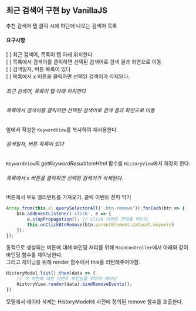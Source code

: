 ## 최근 검색어 구현 by VanillaJS
추천 검색어 탭 클릭 시에 하단에 나오는 검색어 목록

#### 요구사항
[ ] 최근 검색어, 목록이 탭 아래 위치한다   
[ ] 목록에서 검색어를 클릭하면 선택된 검색어로 검색 결과 화면으로 이동   
[ ] 검색일자, 버튼 목록이 있다    
[ ] 목록에서 x 버튼을 클릭하면 선택된 검색어가 삭제된다.


###### 최근 검색어, 목록이 탭 아래 위치한다   
###### 목록에서 검색어를 클릭하면 선택된 검색어로 검색 결과 화면으로 이동 
앞에서 작성한 `KeywordView`를 복사하여 재사용한다.

###### 검색일자, 버튼 목록이 있다    
`KeywordView`의 *getKeywordResultItemHtml* 함수를 `HistoryView`에서 재정의 한다.

###### 목록에서 x 버튼을 클릭하면 선택된 검색어가 삭제된다.
버튼에서 부모 엘리먼트를 가져오기. 클릭 이벤트 전파 막기
```javascript
Array.from(this.el.querySelectorAll('.btn-remove')).forEach(btn => {
    btn.addEventListener('click', e => {
        e.stopPropagation(); // click 이벤트 전파를 막는다.
        this.onClickBtnRemove(btn.parentElement.dataset.keyword)
    });
});
```

동적으로 생성되는 버튼에 대해 바인딩 처리를 위해 `MainController`에서 아래와 같이 바인딩 함수를 체이닝한다.   
그리고 체이닝을 위해 render 함수에서 this를 리턴해주어야함.
```javascript
HistoryModel.list().then(data => {
    // 각 버튼에 대한 이벤트 바인딩을 위하여 체이닝
    HistoryView.render(data).bindRemoveEvents();
})
```

모델에서 데이타 삭제는 HistoryModel에 사전에 정의된 remove 함수를 호출한다.


